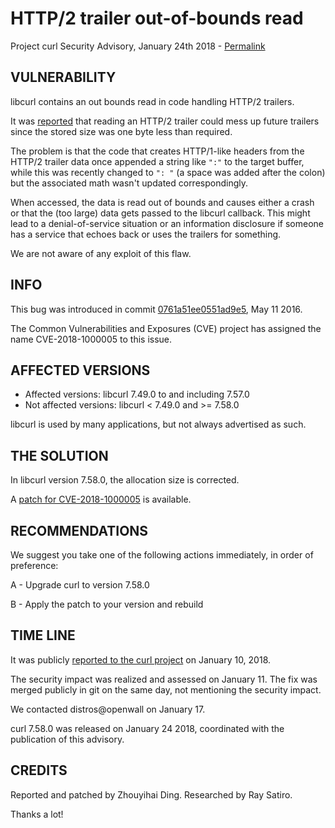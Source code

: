 HTTP/2 trailer out-of-bounds read
=================================

Project curl Security Advisory, January 24th 2018 -
[Permalink](https://curl.haxx.se/docs/adv_2018-824a.html)

VULNERABILITY
-------------

libcurl contains an out bounds read in code handling HTTP/2 trailers.

It was [reported](https://github.com/curl/curl/pull/2231) that reading an
HTTP/2 trailer could mess up future trailers since the stored size was one
byte less than required.

The problem is that the code that creates HTTP/1-like headers from the HTTP/2
trailer data once appended a string like `":"` to the target buffer, while
this was recently changed to `": "` (a space was added after the colon) but
the associated math wasn't updated correspondingly.

When accessed, the data is read out of bounds and causes either a crash or
that the (too large) data gets passed to the libcurl callback. This might lead
to a denial-of-service situation or an information disclosure if someone has a
service that echoes back or uses the trailers for something.

We are not aware of any exploit of this flaw.

INFO
----

This bug was introduced in commit
[0761a51ee0551ad9e5](https://github.com/curl/curl/commit/0761a51ee0551ad9e5),
May 11 2016.

The Common Vulnerabilities and Exposures (CVE) project has assigned the name
CVE-2018-1000005 to this issue.

AFFECTED VERSIONS
-----------------

- Affected versions: libcurl 7.49.0 to and including 7.57.0
- Not affected versions: libcurl < 7.49.0 and >= 7.58.0

libcurl is used by many applications, but not always advertised as such.

THE SOLUTION
------------

In libcurl version 7.58.0, the allocation size is corrected.

A [patch for
CVE-2018-1000005](https://github.com/curl/curl/commit/fa3dbb9a147488a294.patch)
is available.

RECOMMENDATIONS
---------------

We suggest you take one of the following actions immediately, in order of
preference:

 A - Upgrade curl to version 7.58.0

 B - Apply the patch to your version and rebuild

TIME LINE
---------

It was publicly [reported to the curl
project](https://github.com/curl/curl/issues/2231) on January 10, 2018.

The security impact was realized and assessed on January 11. The fix was
merged publicly in git on the same day, not mentioning the security impact.

We contacted distros@openwall on January 17.

curl 7.58.0 was released on January 24 2018, coordinated with the publication
of this advisory.

CREDITS
-------

Reported and patched by Zhouyihai Ding. Researched by Ray Satiro.

Thanks a lot!
